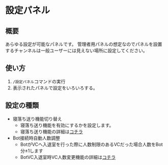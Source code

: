 # 設定パネル
## 概要
あらゆる設定が可能なパネルです。
管理者用パネルの想定なのでパネルを設置するチャンネルは一般ユーザーには見えない場所に設定してください。
## 使い方
1. `/設定パネル`コマンドの実行
1. 表示されたパネルで設定をいろいろする。
## 設定の種類
- 寝落ち送り機能切り替え
    - 寝落ち送り機能を有効にするかを設定します。
    - 寝落ち送り機能の詳細は[コチラ](./sleep.md)
- Bot接続時自動人数調整
    - BotがVCへ入退室を行った際に人数制限のあるVCだった場合人数をBot分±1します
    - BotVC入退室時VC人数変更機能の詳細は[コチラ](./bot_vc_limit.md)